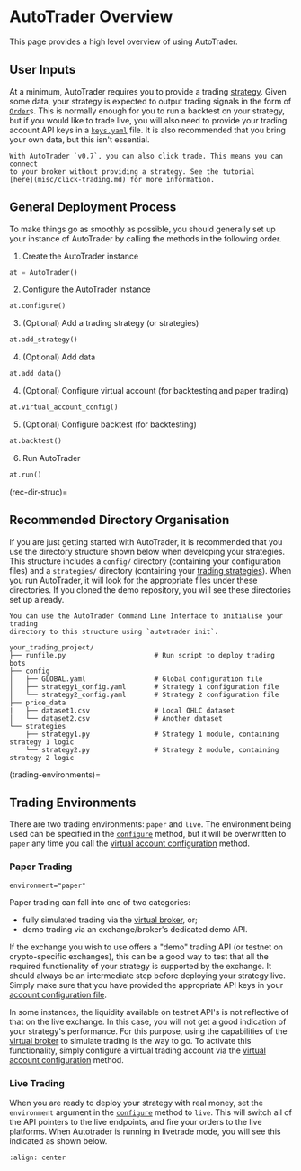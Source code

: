 # AutoTrader Overview 
This page provides a high level overview of using AutoTrader.

## User Inputs
At a minimum, AutoTrader requires you to provide a trading 
[strategy](trading-strategy). Given
some data, your strategy is expected to output trading signals in the form
of [`Order`](order-object)s. This is normally enough for you to run a 
backtest on your strategy, but if you would like to trade live, you will 
also need to provide your trading account API keys in a 
[`keys.yaml`](global-config) file. It is also recommended that you bring 
your own data, but this isn't essential.

```{note}
With AutoTrader `v0.7`, you can also click trade. This means you can connect
to your broker without providing a strategy. See the tutorial 
[here](misc/click-trading.md) for more information.
```


## General Deployment Process
To make things go as smoothly as possible, you should generally set up
your instance of AutoTrader by calling the methods in the following order.


1. Create the AutoTrader instance

```python
at = AutoTrader()
```

2. Configure the AutoTrader instance

```python
at.configure()
```

3. (Optional) Add a trading strategy (or strategies)

```python
at.add_strategy()
```

4. (Optional) Add data

```python
at.add_data()
```

4. (Optional) Configure virtual account (for backtesting and paper trading)

```python
at.virtual_account_config()
```

5. (Optional) Configure backtest (for backtesting)

```python
at.backtest()
```

6. Run AutoTrader

```python
at.run()
```



(rec-dir-struc)=
## Recommended Directory Organisation
If you are just getting started with AutoTrader, it is recommended that you
use the directory structure shown below when developing your strategies. This
structure includes a `config/` directory (containing your configuration 
files) and a `strategies/` directory (containing your 
[trading strategies](../userfiles/strategy)). When you run AutoTrader, it will 
look for the appropriate files under these directories. If you cloned the demo 
repository, you will see these directories set up already. 

```{tip}
You can use the AutoTrader Command Line Interface to initialise your trading 
directory to this structure using `autotrader init`.
```

```
your_trading_project/
├── runfile.py                      # Run script to deploy trading bots
├── config 
│   ├── GLOBAL.yaml                 # Global configuration file
│   ├── strategy1_config.yaml       # Strategy 1 configuration file
│   └── strategy2_config.yaml       # Strategy 2 configuration file
├── price_data
|   ├── dataset1.csv                # Local OHLC dataset
│   └── dataset2.csv                # Another dataset
└── strategies
    ├── strategy1.py                # Strategy 1 module, containing strategy 1 logic
    └── strategy2.py                # Strategy 2 module, containing strategy 2 logic
```


(trading-environments)=
## Trading Environments
There are two trading environments: `paper` and `live`. The environment 
being used can be specified in the [`configure`](autotrader-configure) 
method, but it will be overwritten to `paper` any time you call the
[virtual account configuration](autotrader-virtual-account-config) method.

### Paper Trading
`environment="paper"`

Paper trading can fall into one of two categories:
- fully simulated trading via the [virtual broker](virtual-broker-docs), or;
- demo trading via an exchange/broker's dedicated demo API.

If the exchange you wish to use offers a "demo" trading API (or testnet
on crypto-specific exchanges), this can be a good way to test that all
the required functionality of your strategy is supported by the exchange. It
should always be an intermediate step before deploying your strategy live. 
Simply make sure that you have provided the appropriate API keys in your
[account configuration file](global-config).

In some instances, the liquidity available on testnet API's is not reflective
of that on the live exchange. In this case, you will not get a good indication
of your strategy's performance. For this purpose, using the capabilities of the
[virtual broker](virtual-broker-docs) to simulate trading is the way to go. To
activate this functionality, simply configure a virtual trading account via the
[virtual account configuration](autotrader-virtual-account-config) method. 


### Live Trading
When you are ready to deploy your strategy with real money, set the `environment`
argument in the [`configure`](autotrader-configure) method to `live`. This will
switch all of the API pointers to the live endpoints, and fire your orders to
the live platforms. When Autotrader is running in livetrade mode, you will
see this indicated as shown below.


```{image} ../assets/images/livetrade-banner.png
:align: center
```
